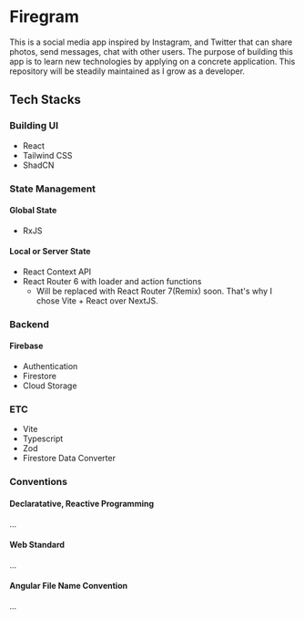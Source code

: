 # Firegram
This is a social media app inspired by Instagram, and Twitter that can share photos, send messages, chat with other users.
The purpose of building this app is to learn new technologies by applying on a concrete application. This repository will be steadily maintained as I grow as a developer.

## Tech Stacks
### Building UI
- React
- Tailwind CSS
- ShadCN
### State Management
#### Global State
- RxJS
#### Local or Server State
- React Context API
- React Router 6 with loader and action functions
  - Will be replaced with React Router 7(Remix) soon. That's why I chose Vite + React over NextJS.
### Backend
#### Firebase
- Authentication
- Firestore
- Cloud Storage
### ETC
- Vite
- Typescript
- Zod
- Firestore Data Converter

### Conventions
#### Declaratative, Reactive Programming
...
#### Web Standard
...
#### Angular File Name Convention
...

